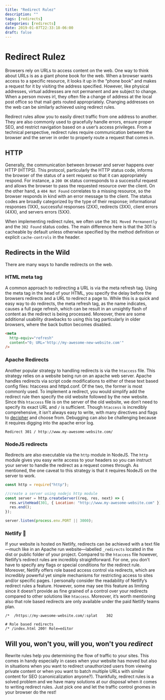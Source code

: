 ```yaml
---
title: "Redirect Rulez"
description: ""
tags: [redirects]
categories: [redirects]
date: 2019-01-07T22:33:18-06:00
draft: false
---
```


# Redirect Rulez

Browsers rely on URLs to access content on the web. One way to think about URLs is as a giant phone book for the web. When a browser wants access to a specific resource, it looks it up in the “phone book” and makes a request for it by visiting the address specified. However, like physical addresses, virtual addresses are not permanent and are subject to change. When a person moves irl, they often file a change of address at the local post office so that mail gets routed appropriately. Changing addresses on the web can be similarly achieved using redirect rules.

Redirect rules allow you to easily direct traffic from one address to another. They are also commonly used to gracefully handle errors, ensure proper SEO, and restrict navigation based on a user’s access privileges. From a technical perspective, redirect rules require communication between the browser and the server in order to properly route a request that comes in.

## HTTP

Generally, the communication between browser and server happens over HTTP (HTTPS). This protocol, particularly the HTTP status code, informs the browser of the status of a sent request so that it can appropriately respond. For instance, a `200 OK` status corresponds to a successful request and allows the browser to pass the requested resource over the client. On the other hand, a `404 Not Found` correlates to a missing resource, so the browser responds in kind with an error message to the client. The status codes are broadly categorized by the type of their response; informational responses (1XX), successful responses (2XX), redirects (3XX), client errors (4XX), and servers errors (5XX).

When implementing redirect rules, we often use the `301 Moved Permanently` and the `302 Found` status codes. The main difference here is that the 301 is cacheable by default unless otherwise specified by the method definition or explicit `cache-controls` in the header.

## Redirects in the Wild

There are many ways to handle redirects on the web.

### HTML meta tag

A common approach to redirecting a URL is via the meta refresh tag. Using the meta tag in the head of your HTML, you specify the delay before the browsers redirects and a URL to redirect a page to. While this is a quick and easy way to do redirects, the meta refresh tag, as the name indicates, causes a full page refresh, which can be result in an unsightly flash of content as the redirect is being processed. Moreover, there are some additional usability drawbacks to using this tag particularly in older browsers, where the back button becomes disabled.

```html
<meta
  http-equiv="refresh"
  content="0; URL='http://my-awesome-new-website.com'"
/>
```

### Apache Redirects

Another popular strategy to handling redirects is via the `htaccess` file. This strategy relies on a website being run on an apache web server. Apache handles redirects via script code modifications to either of these text based config files: htaccess and httpd.conf. Of the two, the former is most commonly used. To implement a redirect, you would simplify add the redirect rule then specify the old website followed by the new website. Since this `htaccess` file is on the server of the old website, we don’t need to specify its exact URL and `/` is sufficient. Though `htaccess` is incredibly comprehensive, it isn’t always easy to write, with many directives and flags to [decipher](https://httpd.apache.org/docs/2.4/rewrite/) and choose from. Debugging can also be challenging because it requires digging into the apache error log.

```
Redirect 301 / http://www.my-awesome-website.com/
```

### NodeJS redirects

Redirects are also executable via the `http` module in NodeJS. The `http` module gives you easy write access to your headers so you can instruct your server to handle the redirect as a request comes through. As mentioned, the one caveat to this strategy is that it requires NodeJS on the server to work.

```js
const http = require("http");

//create a server using nodejs http module
const server = http.createServer((req, res, next) => {
  res.writeHead(301, { Location: "http://www.my-awesome-website.com" });
  res.end();
});

server.listen(process.env.PORT || 3000);
```

### Netlify 🎇

If your website is hosted on Netlify, redirects can be achieved with a text file —much like in an Apache run website—labelled `_redirects` located in the dist or public folder of your project. Compared to the `htaccess` file however, Netlify’s redirect rules are incredibly straightforward. For one, you don’t have to specify any flags or special conditions for the redirect rule. Moreover, Netlify offers role based access control via redirects, which are incredibly powerful yet simple mechanisms for restricting access to sites and/or specific pages. I personally consider the readability of Netlify’s redirect rules a feature. However, some may see this feature as limiting since it doesn’t provide as fine grained of a control over your redirects compared to other solutions like `htaccess`. Moreover, it’s worth mentioning also that role based redirects are only available under the paid Netlify teams plan.

```
/*  /https://my-awesome-website.com/:splat    302

# Role based redirects
/* /index.html 200! Role=editor
```

## Will you, won't you, will you, won't you _*redirect*_

Rewrite rules help you determining the flow of traffic to your sites. This comes in handy especially in cases when your website has moved but also in situations when you want to redirect unauthorized users from viewing private content or when you want to batch multiple URLs with similar content for SEO (canonicalization anyone?). Thankfully, redirect rules is a solved problem and we have many solutions at our disposal when it comes to writing redirect rules. Just pick one and let the traffic control gnomes in your browser do the rest!
